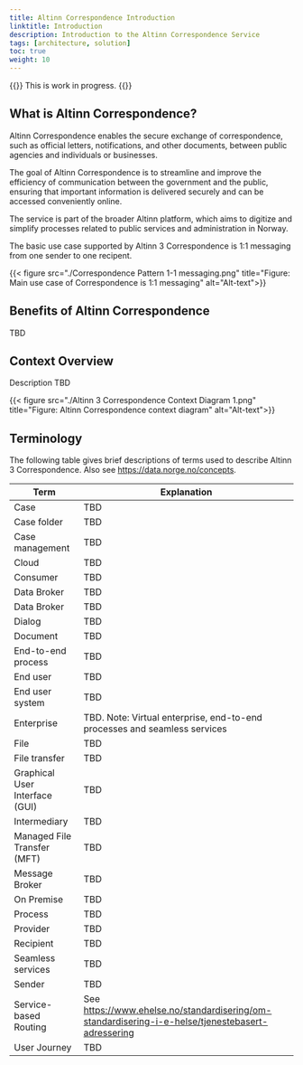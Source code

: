 ```yaml
---
title: Altinn Correspondence Introduction
linktitle: Introduction
description: Introduction to the Altinn Correspondence Service
tags: [architecture, solution]
toc: true
weight: 10
---
```


{{<notice warning>}} <!-- info -->
This is work in progress.
{{</notice>}}

## What is Altinn Correspondence?
Altinn Correspondence enables the secure exchange of correspondence, 
such as official letters, notifications, and other documents, 
between public agencies and individuals or businesses. 

The goal of Altinn Correspondence is to streamline and improve the efficiency of 
communication between the government and the public, 
ensuring that important information is delivered securely and can be accessed conveniently online.

The service is part of the broader Altinn platform, which aims to digitize and simplify processes related to public services and administration in Norway. 

The basic use case supported by Altinn 3 Correspondence is 1:1 messaging from one sender to one recipent.

{{< figure src="./Correspondence Pattern 1-1 messaging.png" title="Figure: Main use case of Correspondence is 1:1 messaging" alt="Alt-text">}}








## Benefits of Altinn Correspondence
TBD

## Context Overview

Description TBD

{{< figure src="./Altinn 3 Correspondence Context Diagram 1.png" title="Figure: Altinn Correspondence context diagram" alt="Alt-text">}}

## Terminology

The following table gives brief descriptions of terms used to describe
Altinn 3 Correspondence. Also see <https://data.norge.no/concepts>.

| **Term**                       | **Explanation**                                                                                                                                                                                                                                          |
|--------------------------------|----------------------------------------------------------------------------------------------------------------------------------------------------------------------------------------------------------------------------------------------------------|
| Case                           | TBD                                                                                                                                                                                                                                                      |
| Case folder                    | TBD                                                                                                                                                                                                                                                      |
| Case management                | TBD                                                                                                                                                                                                                                                      |
| Cloud                          | TBD                                                                                                                                                                                                                                                      |
| Consumer                       | TBD                                                                                                                                                                                                                                                      |
| Data Broker                    | TBD                                                                                                                                                                                                                                                      |
| Data Broker                    | TBD                                                                                                                                                                                                                                                      |
| Dialog                         | TBD                                                                                                                                                                                                                                                      |
| Document                       | TBD                                                                                                                                                                                                                                                      |
| End-to-end process             | TBD                                                                                                                                                                                                                                                      |
| End user                       | TBD                                                                                                                                                                                                                                                      |
| End user system                | TBD                                                                                                                                                                                                                                                      |
| Enterprise                     | TBD. Note: Virtual enterprise, end-to-end processes and seamless services                                                                                                                                                                                |
| File                           | TBD                                                                                                                                                                                                                                                      |
| File transfer                  | TBD                                                                                                                                                                                                                                                      |
| Graphical User Interface (GUI) | TBD                                                                                                                                                                                                                                                      |
| Intermediary                   | TBD                                                                                                                                                                                                                                                      |
| Managed File Transfer (MFT)    | TBD                                                                                                                                                                                                                                                      |
| Message Broker                 | TBD                                                                                                                                                                                                                                                     |
| On Premise                     | TBD                                                                                                                                                                                                                                                      |
| Process                        | TBD                                                                                                                                                                                                                                                      |
| Provider                       | TBD                                                                                                                                                                                                                                                      |
| Recipient                      | TBD                                                                                                                                                                                                                                                      |
| Seamless services              | TBD                                                                                                                                                                                                                                                      |
| Sender                         | TBD                                                                                                                                                                                                                                                      |
| Service-based Routing          | See https://www.ehelse.no/standardisering/om-standardisering-i-e-helse/tjenestebasert-adressering                                                                                                                                                        |
| User Journey                   | TBD                                                                                                                                                                                                                                                      |

